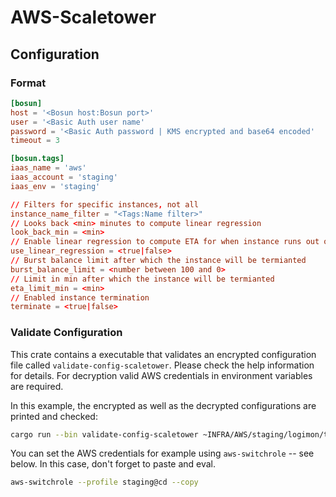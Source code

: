 # AWS-Scaletower


## Configuration

### Format

```toml
[bosun]
host = '<Bosun host:Bosun port>'
user = '<Basic Auth user name'
password = '<Basic Auth password | KMS encrypted and base64 encoded'
timeout = 3

[bosun.tags]
iaas_name = 'aws'
iaas_account = 'staging'
iaas_env = 'staging'

// Filters for specific instances, not all
instance_name_filter = "<Tags:Name filter>"
// Looks back <min> minutes to compute linear regression
look_back_min = <min>
// Enable linear regression to compute ETA for when instance runs out of burts
use_linear_regression = <true|false>
// Burst balance limit after which the instance will be termianted
burst_balance_limit = <number between 100 and 0>
// Limit in min after which the instance will be termianted
eta_limit_min = <min>
// Enabled instance termination
terminate = <true|false>
```

### Validate Configuration

This crate contains a executable that validates an encrypted configuration file called `validate-config-scaletower`. Please check the help information for details. For decryption valid AWS credentials in environment variables are required. 

In this example, the encrypted as well as the decrypted configurations are printed and checked:

```Bash
cargo run --bin validate-config-scaletower ~INFRA/AWS/staging/logimon/terraform/resources/lambda/packages/config_enc_aws-scaletower.conf -vv
```

You can set the AWS credentials for example using `aws-switchrole` -- see below. In this case, don't forget to paste and eval.

```Bash
aws-switchrole --profile staging@cd --copy
```

